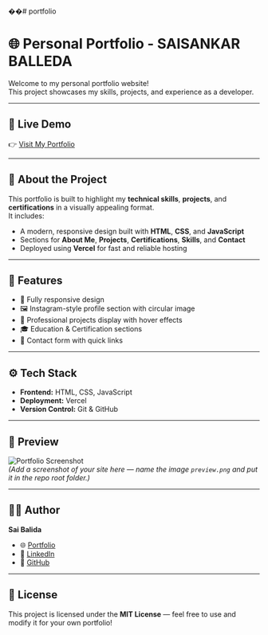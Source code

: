 ��#   p o r t f o l i o 

# 🌐 Personal Portfolio - SAISANKAR BALLEDA

Welcome to my personal portfolio website!  
This project showcases my skills, projects, and experience as a developer.

---

## 🚀 Live Demo
👉 [Visit My Portfolio](https://portfolio-vocs.vercel.app/)

---

## 🧾 About the Project
This portfolio is built to highlight my **technical skills**, **projects**, and **certifications** in a visually appealing format.  
It includes:
- A modern, responsive design built with **HTML**, **CSS**, and **JavaScript**
- Sections for **About Me**, **Projects**, **Certifications**, **Skills**, and **Contact**
- Deployed using **Vercel** for fast and reliable hosting

---

## 🧠 Features
- 📱 Fully responsive design  
- 🖼️ Instagram-style profile section with circular image  
- 💼 Professional projects display with hover effects  
- 🎓 Education & Certification sections  
- 📧 Contact form with quick links  

---

## ⚙️ Tech Stack
- **Frontend:** HTML, CSS, JavaScript  
- **Deployment:** Vercel  
- **Version Control:** Git & GitHub  

---

## 📸 Preview
![Portfolio Screenshot](./preview.png)  
*(Add a screenshot of your site here — name the image `preview.png` and put it in the repo root folder.)*

---

## 🧑‍🎓 Author
**Sai Balida**  
- 🌐 [Portfolio](https://portfolio-vocs.vercel.app/)  
- 💼 [LinkedIn](https://www.linkedin.com/in/saisankar-balleda)  
- 🐙 [GitHub](https://github.com/Saisankar62)

---

## 📜 License
This project is licensed under the **MIT License** — feel free to use and modify it for your own portfolio!

